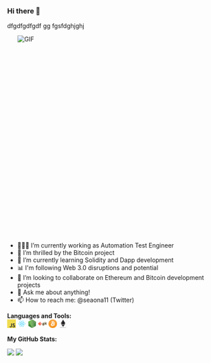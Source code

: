 ### Hi there 👋
dfgdfgdfgdf gg fgsfdghjghj

<img align="right" alt="GIF" src="https://gph.is/2QQJR37" width="480" height="480" class="giphy-embed"/>

- 👨🏻‍💻 I’m currently working as Automation Test Engineer
- 🚀 I’m thrilled by the Bitcoin project
- 🌱 I’m currently learning Solidity and Dapp development
- 📊 I'm following Web 3.0 disruptions and potential
- 👯 I’m looking to collaborate on Ethereum and Bitcoin development projects
- 💬 Ask me about anything! 
- 📫 How to reach me: @seaona11 (Twitter)


**Languages and Tools:**  
<code><img height="20" src="https://raw.githubusercontent.com/github/explore/80688e429a7d4ef2fca1e82350fe8e3517d3494d/topics/javascript/javascript.png"></code>
<code><img height="20" src="https://raw.githubusercontent.com/github/explore/80688e429a7d4ef2fca1e82350fe8e3517d3494d/topics/react/react.png"></code>
<code><img height="20" src="https://raw.githubusercontent.com/github/explore/80688e429a7d4ef2fca1e82350fe8e3517d3494d/topics/nodejs/nodejs.png"></code>
<code><img height="20" src="https://raw.githubusercontent.com/github/explore/80688e429a7d4ef2fca1e82350fe8e3517d3494d/topics/git/git.png"></code>
<code><img height="20" src="https://raw.githubusercontent.com/github/explore/80688e429a7d4ef2fca1e82350fe8e3517d3494d/topics/bitcoin/bitcoin.png"></code>
<code><img height="20" src="https://raw.githubusercontent.com/github/explore/80688e429a7d4ef2fca1e82350fe8e3517d3494d/topics/ethereum/ethereum.png"></code>


**My GitHub Stats:**
<p>
  <img height="180em" src="https://github-readme-stats.vercel.app/api?username=seaona&show_icons=true&hide_border=true&&count_private=true&include_all_commits=true" />
  <img height="180em" src="https://github-readme-stats.vercel.app/api/top-langs/?username=seaona&show_icons=true&hide_border=true&layout=compact&langs_count=8"/>
</p>
